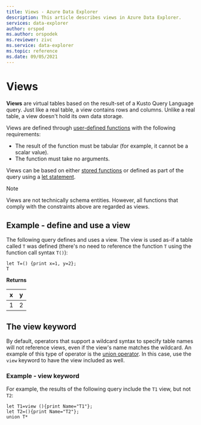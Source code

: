 ```yaml
---
title: Views - Azure Data Explorer
description: This article describes views in Azure Data Explorer.
services: data-explorer
author: orspod
ms.author: orspodek
ms.reviewer: zivc
ms.service: data-explorer
ms.topic: reference
ms.date: 09/05/2021
---
```

# Views

**Views** are virtual tables based on the result-set of a Kusto Query Language query.
Just like a real table, a view contains rows and columns. Unlike a real table,
a view doesn't hold its own data storage.

Views are defined through [user-defined functions](../functions/user-defined-functions.md)
with the following requirements:
* The result of the function must be tabular (for example, it cannot be a scalar value).
* The function must take no arguments.

Views can be based on either [stored functions](./stored-functions.md) or defined as part of the query using a [let statement](../letstatement.md).

> [!NOTE]
> Views are not technically schema entities. However, all functions that comply
> with the constraints above are regarded as views.

## Example - define and use a view

The following query defines and uses a view. The view
is used as-if a table called `T` was defined (there's no need to reference the
function `T` using the function call syntax `T()`):

<!-- csl: https://help.kusto.windows.net/Samples -->
```kusto
let T=() {print x=1, y=2};
T
```

**Returns**

x |y |
--|--|
1 | 2 |

## The view keyword

By default, operators that support a wildcard syntax to specify table names will not reference views, even if the view's name matches the wildcard. An example of this type of operator is the [union operator](../unionoperator.md). In this case, use the `view` keyword to have the view
included as well.

### Example - view keyword

For example, the results of the following query include the `T1` view, but not `T2`:

<!-- csl: https://help.kusto.windows.net/Samples -->
```kusto
let T1=view (){print Name="T1"};
let T2=(){print Name="T2"};
union T*
```
